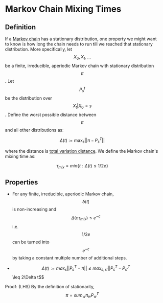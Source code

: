 # Markov Chain Mixing Times

## Definition

If a [Markov chain](markov_chains.md) has a stationary distribution, one property we might want to know is 
how long the chain needs to run till we reached that stationary distribution. 
More specifically, let $$X_0, X_1,...$$ be a finite, irreducible, aperiodic Markov chain with 
stationary distribution $$\pi$$. Let $$P_s^t$$ be the distribution over $$X_t | X_0=s$$. Define
the worst possible distance between $$\pi$$ and all other distributions as:

$$\Delta(t) := \max_s ||\pi - P_s^T|| $$

where the distance is [total variation distance](../probability/total_variation_distance.md).
We define the Markov chain's mixing time as:

$$\tau_{mix} = min \{t : \Delta(t) \leq 1/2e \}$$

## Properties

- For any finite, irreducible, aperiodic Markov chain, $$\delta(t)$$ is non-increasing 
  and $$\Delta(c \tau_{mix}) \leq e^{-c}$$ i.e. $$1/2e$$ can be turned into $$e^{-c}$$ by taking
  a constant multiple number of additional steps.

- $$\Delta(t) := max_s ||P_s^T - \pi || \leq max_{s, s'} ||P_s^T - P_{s'}^T$$ \leq 2\Delta t$$

Proof: (LHS) By the definition of stationarity, $$\pi = sum_w \pi_w P_w^T$$